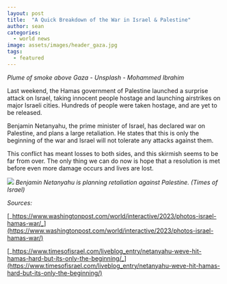 ```yaml
---
layout: post
title:  "A Quick Breakdown of the War in Israel & Palestine"
author: sean
categories:
  - world news
image: assets/images/header_gaza.jpg
tags:
  - featured
---
```


_Plume of smoke above Gaza - Unsplash - Mohammed Ibrahim_

Last weekend, the Hamas government of Palestine launched a surprise attack on Israel, taking innocent people hostage and launching airstrikes on major Israeli cities. Hundreds of people were taken hostage, and are yet to be released.

Benjamin Netanyahu, the prime minister of Israel, has declared war on Palestine, and plans a large retaliation. He states that this is only the beginning of the war and Israel will not tolerate any attacks against them.

This conflict has meant losses to both sides, and this skirmish seems to be far from over. The only thing we can do now is hope that a resolution is met before even more damage occurs and lives are lost.

![](https://lh6.googleusercontent.com/C6ZyuAEwXrP9tNYpfpk8M9iy9R7JQNtLwiAq1Ctv-Gc0iYd68aeFf1tteXtijPFoMCS46FdRbLc9SYCXq8n24kGYhgnZNT7ZxpSYCwQwkAGlnYZhZ68ByqJ8O6vk88eSFoM1pXCm_lHsBwm9yb60PMg)
_Benjamin Netanyahu is planning retaliation against Palestine. (Times of Israel)_

_Sources:_

[_https://www.washingtonpost.com/world/interactive/2023/photos-israel-hamas-war/_](https://www.washingtonpost.com/world/interactive/2023/photos-israel-hamas-war/)

[_https://www.timesofisrael.com/liveblog_entry/netanyahu-weve-hit-hamas-hard-but-its-only-the-beginning/_](https://www.timesofisrael.com/liveblog_entry/netanyahu-weve-hit-hamas-hard-but-its-only-the-beginning/)